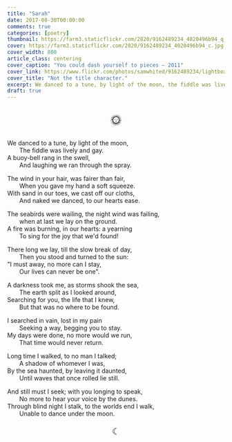 ```yaml
---
title: "Sarah"
date: 2017-08-30T00:00:00
comments: true
categories: [poetry]
thumbnail: https://farm3.staticflickr.com/2820/9162489234_4020496b94_q_d.jpg
cover: https://farm3.staticflickr.com/2820/9162489234_4020496b94_c.jpg
cover_width: 800
article_class: centering
cover_caption: "You could dash yourself to pieces — 2011"
cover_link: https://www.flickr.com/photos/samwhited/9162489234/lightbox
cover_title: "Not the title character."
excerpt: We danced to a tune, by light of the moon, the fiddle was lively and gay.
draft: true
---
```


<div style="font-size: 2em; font-family: symbola, serif; text-align: center; margin: 1em;">
🌞
</div>

<div>
<p>
We danced to a tune, by light of the moon,<br/>
  The fiddle was lively and gay.<br/>
A buoy-bell rang in the swell,<br/>
  And laughing we ran through the spray.
</p>

<p>
The wind in your hair, was fairer than fair,<br/>
  When you gave my hand a soft squeeze.<br/>
With sand in our toes, we cast off our cloths,<br/>
  And naked we danced, to our hearts ease.
</p>

<p>
The seabirds were wailing, the night wind was failing,<br/>
  when at last we lay on the ground.<br/>
A fire was burning, in our hearts: a yearning<br/>
  To sing for the joy that we'd found!
</p>

<p>
There long we lay, till the slow break of day,<br/>
  Then you stood and turned to the sun:<br/>
"I must away, no more can I stay,<br/>
  Our lives can never be one".
</p>

<p>
A darkness took me, as storms shook the sea,<br/>
  The earth split as I looked around,<br/>
Searching for you, the life that I knew,<br/>
  But that was no where to be found.
</p>

<p>
I searched in vain, lost in my pain<br/>
  Seeking a way, begging you to stay.<br/>
My days were done, no more would we run,<br/>
  That time would never return.
</p>

<p>
Long time I walked, to no man I talked;<br/>
  A shadow of whomever I was,<br/>
By the sea haunted, by leaving it daunted,<br/>
  Until waves that once rolled lie still.
</p>

<p>
And still must I seek; with you longing to speak,<br/>
  No more to hear your voice by the dunes.<br/>
Through blind night I stalk, to the worlds end I walk,<br/>
  Unable to dance under the moon.
</p>

<p style="text-align: center; font-size: 1.5em; font-family: symbola, serif;">
☾
</p>
</div>
